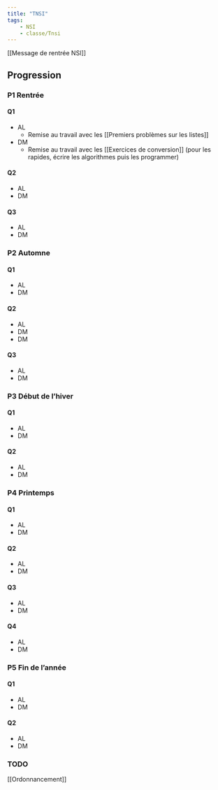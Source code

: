 ```yaml
---
title: "TNSI"
tags:
    - NSI
    - classe/Tnsi
---
```


[[Message de rentrée NSI]]

## Progression

### P1 Rentrée

#### Q1

- AL
  - Remise au travail avec les [[Premiers problèmes sur les listes]]
- DM
  - Remise au travail avec les [[Exercices de conversion]] (pour les rapides, écrire les algorithmes puis les programmer)

#### Q2

- AL
- DM

#### Q3

- AL
- DM

### P2 Automne

#### Q1

- AL
- DM

#### Q2

- AL
- DM
- DM
#### Q3

- AL
- DM

### P3 Début de l’hiver

#### Q1

- AL
- DM

#### Q2

- AL
- DM

### P4 Printemps

#### Q1

- AL
- DM

#### Q2

- AL
- DM

#### Q3

- AL
- DM

#### Q4

- AL
- DM

### P5 Fin de l’année

#### Q1

- AL
- DM

#### Q2

- AL
- DM

### TODO

[[Ordonnancement]]
